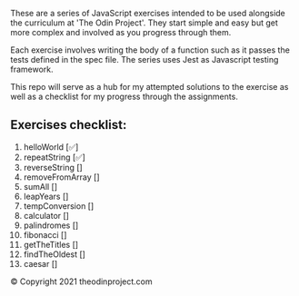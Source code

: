 These are a series of JavaScript exercises intended to be used alongside the curriculum at 'The Odin Project'. They start simple and easy but get more complex and involved as you progress through them.

Each exercise involves writing the body of a function such as it passes the tests
defined in the spec file. The series uses Jest as Javascript testing framework.

This repo will serve as a hub for my attempted solutions to the exercise as well as a checklist for my progress through the assignments.

## Exercises checklist:

1.  helloWorld [✅]
2.  repeatString [✅]
3.  reverseString []
4.  removeFromArray []
5.  sumAll []
6.  leapYears []
7.  tempConversion []
8.  calculator []
9.  palindromes []
10. fibonacci []
11. getTheTitles []
12. findTheOldest []
13. caesar []

© Copyright 2021 theodinproject.com
